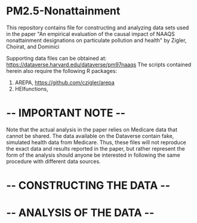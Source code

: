# PM2.5-Nonattainment
This repository contains file for constructing and analyzing data sets used in the paper "An empirical evaluation of the causal impact of NAAQS nonattainment designations on particulate pollution and health" by Zigler, Choirat, and Dominici

Supporting data files can be obtained at: https://dataverse.harvard.edu/dataverse/pm97naaqs
The scripts contained herein also require the following R packages:
1) AREPA, https://github.com/czigler/arepa
2) HEIfunctions, 

# -- IMPORTANT NOTE -- #
Note that the actual analysis in the paper relies on Medicare data that cannot be shared.  The data available on the Dataverse contain fake, simulated health data from Medicare.  Thus, these files will not reproduce the exact data and results reported in the paper, but rather represent the form of the analysis should anyone be interested in following the same procedure with different data sources.


# -- CONSTRUCTING THE DATA -- #



# -- ANALYSIS OF THE DATA -- #




